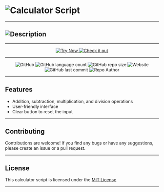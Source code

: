 <!-- This calculator script is created by @Akhil-Mahesh -->
<!-- Github - @Akhil-Mahesh -->
<!-- https://github.com/Akhil-Mahesh -->
<!-- https://www.youtube.com/AlonePhilic -->

<!-- This is the title -->

<h1><img src="https://readme-typing-svg.herokuapp.com?font=Orbitron&size=40&pause=1000&color=26F700&width=435&height=100&lines=Calculator+Script" alt="Calculator Script" /></h1>

---

<!-- This is the description -->

<h2><img src="https://readme-typing-svg.herokuapp.com?font=Orbitron&size=26&pause=1000&color=00A5F7&width=435&height=100&lines=This+is+a+Calculator+Script;developed+using;HTML%2C+CSS+and+JavaScript.;It+provides+basic+arithmetic;operations+with+a+;user-friendly+interface." alt="Description" /></h2>

---

<p align="center">
  <a href="https://akhil-mahesh.github.io/Calculator/" target="_blank" rel="noopener">
  <img src="https://img.shields.io/badge/Try%20Now-%20-black?style=social&logo=appveyor&color=black" alt="Try Now">
</a>

<a href="https://calculator-snowy-alpha.vercel.app/" target="_blank" rel="noopener">
  <img src="https://img.shields.io/badge/Check%20it%20out-%20-black?style=social&logo=vercel&color=black" alt="Check it out">
</a>

</p>

---

<p align="center">
<img alt="GitHub" src="https://img.shields.io/github/license/Akhil-Mahesh/Calculator?logoColor=white&color=black&logo=size&style=plastic">


<img alt="GitHub language count" src="https://img.shields.io/github/languages/count/Akhil-Mahesh/Calculator?color=black&logo=size&style=plastic">

<img alt="GitHub repo size" src="https://img.shields.io/github/repo-size/Akhil-Mahesh/Calculator?color=black&logo=size&style=plastic">

<img alt="Website" src="https://img.shields.io/website?down_color=red&down_message=server%20down&style=plastic&up_color=lime&up_message=online&url=https%3A%2F%2Fakhil-mahesh.github.io%2FCalculator%2F">

<img alt="GitHub last commit" src="https://img.shields.io/github/last-commit/Akhil-Mahesh/Calculator?color=black&style=plastic">

<img alt="Repo Author" src="https://img.shields.io/badge/Author-Akhil--Mahesh-color=black&style=plastic">

</p>

---

## Features

* Addition, subtraction, multiplication, and division operations
* User-friendly interface
* Clear button to reset the input

---

## Contributing

Contributions are welcome! If you find any bugs or have any suggestions, please create an issue or a pull request.

---

## License

This calculator script is licensed under the <a href="https://github.com/Akhil-Mahesh/Calculator/blob/72afa24a034b06f50881c6989dbf126792d39896/LICENSE">MIT License</a>

---